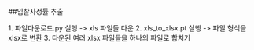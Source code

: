 ##입찰사정률 추출
	<div>
		1. 파일다운로드.py 실행 -> xls 파일들 다운
		2. xls_to_xlsx.pt 실행 -> 파일 형식을 xlsx로 변환
		3. 다운된 여러 xlsx 파일들을 하나의 파일로 합치기
	</div>
